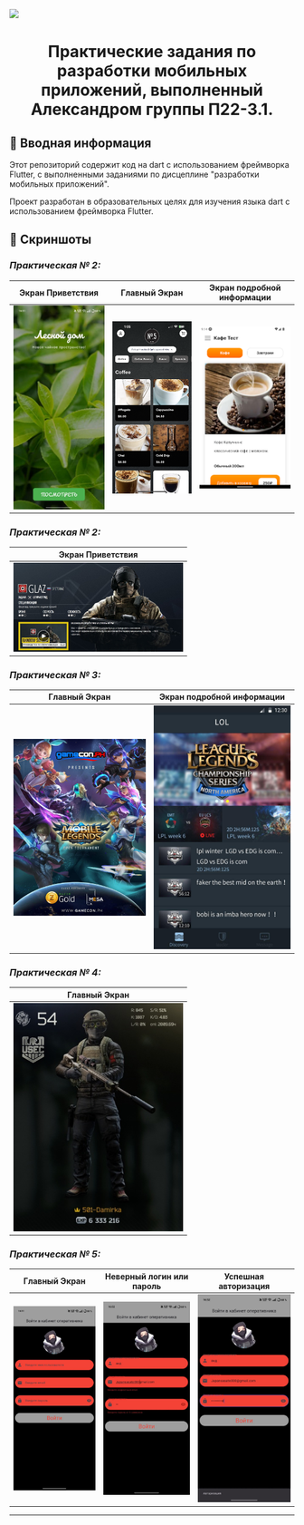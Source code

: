 ![](https://gifdb.com/images/high/rengoku-death-walking-away-f2rizuazvd2pacff.gif)

# <center> Практические задания по разработки мобильных приложений, выполненный Александром группы П22-3.1.  </center>

## 📌 Вводная информация

Этот репозиторий содержит код на dart с использованием фреймворка Flutter, с выполненными заданиями по дисцеплине "разработки мобильных приложений". 

Проект разработан в образовательных целях для изучения языка dart с использованием фреймворка Flutter.

## 📸 Скриншоты

### *Практическая № 2:*  

| Экран Приветствия   |   Главный Экран  |  Экран подробной информации  |
|---------------------|-----------------------|---------------------|
| <img src="https://github.com/Aften-com/mobil-dev/blob/main/src/1/hello_page.jpg" width="300" />  | <img src="https://github.com/Aften-com/mobil-dev/blob/main/src/1/main_page.png" width="300" /> |  <img src="https://github.com/Aften-com/mobil-dev/blob/main/src/1/detail_page.png" width="300" /> |

### *Практическая № 2:*  

| Экран Приветствия   | 
|---------------------|
| <img src="https://github.com/Aften-com/mobil-dev/blob/main/src/2/home_pages.jpg" width="300" /> |

### *Практическая № 3:*  

| Главный Экран    |  Экран подробной информации  |
|---------------------|-----------------------|
| <img src="https://github.com/Aften-com/mobil-dev/blob/main/src/3/home_page.jpg" width="300" />  | <img src="https://github.com/Aften-com/mobil-dev/blob/main/src/3/info_page.jpg" width="300" /> | 

### *Практическая № 4:*  

|  Главный Экран      | 
|---------------------|
| <img src="https://github.com/Aften-com/mobil-dev/blob/main/src/4/home_pages.jpg" width="300" /> |


### *Практическая № 5:*  

| Главный Экран   |  Неверный логин или пароль  | Успешная авторизация  |
|---------------------|-----------------------|---------------------|
| <img src="https://github.com/Aften-com/mobil-dev/blob/main/src/5/home_pages_(2).jpg" width="300" />  | <img src="https://github.com/Aften-com/mobil-dev/blob/main/src/5/home_pages_(3).jpg" width="300" /> |  <img src="https://github.com/Aften-com/mobil-dev/blob/main/src/5/home_pages_(1).jpg" width="300" /> |

-----
